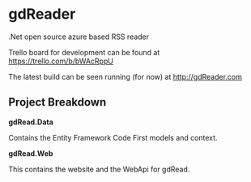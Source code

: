 gdReader
========

.Net open source azure based RSS reader

Trello board for development can be found at https://trello.com/b/bWAcRppU

The latest build can be seen running (for now) at http://gdReader.com

## Project Breakdown ##

 **gdRead.Data**

Contains the Entity Framework Code First models and context.

**gdRead.Web**

This contains the website and the WebApi for gdRead.


